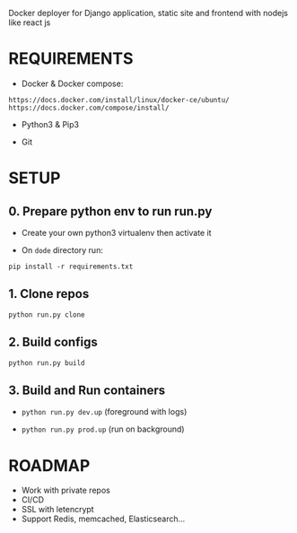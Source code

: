 Docker deployer for Django application, static site and frontend with nodejs
like react js

# REQUIREMENTS

- Docker & Docker compose:

`https://docs.docker.com/install/linux/docker-ce/ubuntu/`
`https://docs.docker.com/compose/install/`

- Python3 & Pip3

- Git

# SETUP

## 0. Prepare python env to run run.py

- Create your own python3 virtualenv then activate it

- On `dode` directory run:

`pip install -r requirements.txt`

## 1. Clone repos

`python run.py clone`

## 2. Build configs

`python run.py build`

## 3. Build and Run containers

- `python run.py dev.up` (foreground with logs)

- `python run.py prod.up` (run on background)

# ROADMAP

- Work with private repos
- CI/CD
- SSL with letencrypt
- Support Redis, memcached, Elasticsearch...

